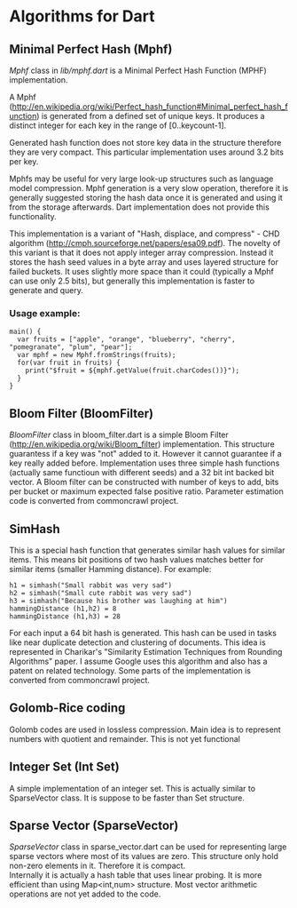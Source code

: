 #  Algorithms for Dart 

## Minimal Perfect Hash (Mphf)

*Mphf* class in *lib/mphf.dart* is a Minimal Perfect Hash Function (MPHF) implementation.

A Mphf (http://en.wikipedia.org/wiki/Perfect_hash_function#Minimal_perfect_hash_function) is generated from a defined set of unique keys. It produces a distinct integer for each key in the range of [0..keycount-1].

Generated hash function does not store key data in the structure therefore they are very compact. 
This particular implementation uses around 3.2 bits per key. 
 
Mphfs may be useful for very large look-up structures such as language model compression. 
Mphf generation is a very slow operation, therefore it is generally suggested storing the hash data once it is generated and using it from the storage afterwards. 
Dart implementation does not provide this functionality.

This implementation is a variant of "Hash, displace, and compress" - CHD algorithm (http://cmph.sourceforge.net/papers/esa09.pdf). 
The novelty of this variant is that it does not apply integer array compression. Instead it stores the hash seed values in a byte array and uses layered structure for failed buckets.
It uses slightly more space than it could (typically a Mphf can use only 2.5 bits), but generally this implementation is faster to generate and query. 

### Usage example:

	main() {
	  var fruits = ["apple", "orange", "blueberry", "cherry", "pomegranate", "plum", "pear"];
	  var mphf = new Mphf.fromStrings(fruits);
	  for(var fruit in fruits) {
	    print("$fruit = ${mphf.getValue(fruit.charCodes())}");
	  }
	}

## Bloom Filter (BloomFilter)
*BloomFilter* class in bloom_filter.dart is a simple Bloom Filter (http://en.wikipedia.org/wiki/Bloom_filter) implementation. 
This structure guarantess if a key was "not" added to it. However it cannot guarantee if a key really added before.
Implementation uses three simple hash functions (actually same functioun with different seeds) and a 32 bit int backed bit vector.
A Bloom filter can be constructed with number of keys to add, bits per bucket or maximum expected false positive ratio. Parameter estimation code is 
converted from commoncrawl project.

## SimHash
This is a special hash function that generates similar hash values for similar items. This means
bit positions of two hash values matches better for similar items (smaller Hamming distance).  For example:  
	
	h1 = simhash("Small rabbit was very sad")
	h2 = simhash("Small cute rabbit was very sad")
	h3 = simhash("Because his brother was laughing at him")
	hammingDistance (h1,h2) = 8
	hammingDistance (h1,h3) = 28
	
For each input a 64 bit hash is generated. This hash can be used in tasks like near duplicate detection and clustering of documents.
This idea is represented in Charikar's "Similarity Estimation Techniques from Rounding Algorithms" paper. I assume Google uses this
algorithm and also has a patent on related technology. Some parts of the implementation is converted from commoncrawl project.
 
## Golomb-Rice coding
Golomb codes are used in lossless compression. Main idea is to represent numbers with quotient and remainder.
This is not yet functional

## Integer Set (Int Set)  
A simple implementation of an integer set. This is actually similar to SparseVector class. It is suppose to be
faster than Set<int> structure.
 
## Sparse Vector (SparseVector)
*SparseVector* class in sparse_vector.dart can be used for representing large sparse vectors where most of its values are zero. 
This structure only hold non-zero elements in it. Therefore it is compact.   
Internally it is actually a hash table that uses linear probing. It is more efficient than using Map<int,num> structure. Most vector arithmetic operations are not yet added to the code.
